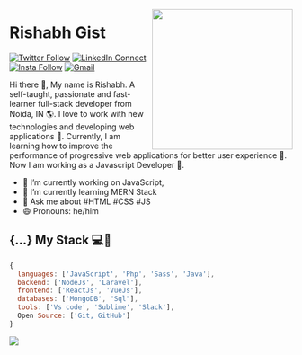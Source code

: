 <!--
### Hi there 👋

**rishabhgist/gist** is a ✨ _special_ ✨ repository because its `README.md` (this file) appears on your GitHub profile.

Here are some ideas to get you started:

- 🔭 I’m currently working on ...
- 🌱 I’m currently learning ...
- 👯 I’m looking to collaborate on ...
- 🤔 I’m looking for help with ...
- 💬 Ask me about ...
- 📫 How to reach me: ...
- 😄 Pronouns: ...
- ⚡ Fun fact: ...
-->

<a target="_blank" href="https://rishabhgist.com/"><img width="250" align="right" src="https://user-images.githubusercontent.com/58518192/87162442-bf3e8180-c2e7-11ea-9f2a-53a50306b7ce.gif"></a>

# Rishabh Gist 

[![Twitter Follow](https://img.shields.io/badge/dynamic/json.svg?color=14171A&labelColor=37474f&logo=twitter&logoColor=4fc3f7&label=&query=%24[0].followers_count&url=https%3A%2F%2Fcdn.syndication.twimg.com%2Fwidgets%2Ffollowbutton%2Finfo.json%3Fscreen_names%3DRishabhGist&suffix=%20Followers)](https://twitter.com/rishabhgist)
[![LinkedIn Connect](https://img.shields.io/badge/%20-Connect-black?color=14171A&labelColor=212121&logo=linkedin&logoColor=ffcc80)](https://www.linkedin.com/in/rishabhgist/)
[![Insta Follow](https://img.shields.io/badge/%20-Follow-black?color=14171A&labelColor=d81b60&logo=instagram&logoColor=ffffff)](https://www.instagram.com/rishabhgist/)
[![Gmail](https://img.shields.io/badge/%20-Send%20Mail-black?color=14171A&labelColor=ef5350&logo=gmail&logoColor=ffffff)](mailto:rishabhgist@gmail.com?subject=From%20GitHub&cc=rishabhgist@gmail.com&body=Hi,%20there.%20Found%20you%20from%20GitHub.)

Hi there 👋, My name is Rishabh. A self-taught, passionate and fast-learner full-stack developer from Noida, IN 🌎. I love to work with new technologies and developing web applications 🔭. Currently, I am learning how to improve the performance of progressive web applications for better user experience 🌱. Now I am working as a Javascript Developer 🚀.

- 🔭 I’m currently working on JavaScript,
- 🌱 I’m currently learning MERN Stack
- 💬 Ask me about #HTML #CSS #JS
- 😄 Pronouns: he/him

## {...} My Stack 💻🚀

```js
{
  languages: ['JavaScript', 'Php', 'Sass', 'Java'],
  backend: ['NodeJs', 'Laravel'],
  frontend: ['ReactJs', 'VueJs'],
  databases: ['MongoDB', "Sql"],
  tools: ['Vs code', 'Sublime', 'Slack'],
  Open Source: ['Git, GitHub']
}
```

<img src="https://github-readme-stats.vercel.app/api/?username=lgope&show_icons=true&title_color=#454441&icon_color=79ff97&text_color=#454441&bg_color=#dedcd7">

